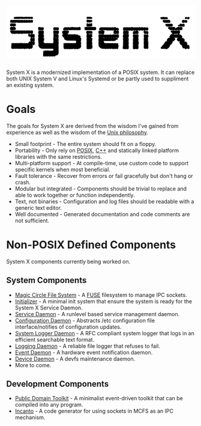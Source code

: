 # ![System X](https://github.com/GravisZro/SystemX/blob/master/systemx.png)
System X is a modernized implementation of a POSIX system.  It can replace both UNIX System V and Linux's Systemd or be partly used to suppliment an existing system.

# Goals
The goals for System X are derived from the wisdom I've gained from experience as well as the wisdom of the [Unix philosophy](https://en.wikipedia.org/wiki/Unix_philosophy).

* Small footprint - The entire system should fit on a floppy.
* Portability - Only rely on [POSIX](https://en.wikipedia.org/wiki/POSIX), [C++](https://en.wikipedia.org/wiki/C%2B%2B_Standard_Library) and statically linked platform libraries with the same restrictions.
* Multi-platform support - At compile-time, use custom code to support specific kernels when most beneficial.
* Fault tolerance - Recover from errors or fail gracefully but don't hang or crash.
* Modular but integrated - Components should be trivial to replace and able to work together or function independently.
* Text, not binaries - Configuration and log files should be readable with a generic text editor.
* Well documented - Generated documentation and code comments are not sufficient.

# Non-POSIX Defined Components
System X components currently being worked on.
## System Components
* [Magic Circle File System](https://github.com/GravisZro/mcfs) - A [FUSE](https://en.wikipedia.org/wiki/Filesystem_in_Userspace) filesystem to manage IPC sockets.  
* [Initializer](https://github.com/GravisZro/sxinit) - A minimal init system that ensure the system is ready for the System X Service Daemon.
* [Service Daemon](https://github.com/GravisZro/sxserviced) - A runlevel based service management daemon.
* [Configuration Daemon](https://github.com/GravisZro/sxconfigd) - Abstracts /etc configuration file interface/notifies of configuration updates.
* [System Logger Daemon](https://github.com/GravisZro/sxsyslogd) - A RFC compliant system logger that logs in an efficient searchable text format.
* [Logging Daemon](https://github.com/GravisZro/sxlogd) - A reliable file logger that refuses to fail.
* [Event Daemon](https://github.com/GravisZro/sxeventd) - A hardware event notification daemon.
* [Device Daemon](https://github.com/GravisZro/sxdevd) - A devfs maintenance daemon.
* More to come.

## Development Components
* [Public Domain Toolkit](https://github.com/GravisZro/pdtk) - A minimalist event-driven toolkit that can be compiled into any program.
* [Incanto](https://github.com/GravisZro/incanto) - A code generator for using sockets in MCFS as an IPC mechanism.
